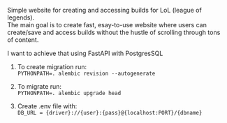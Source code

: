 Simple website for creating and accessing builds for LoL (league of legends).   
The main goal is to create fast, esay-to-use website where users can create/save and access builds without the hustle of scrolling through tons of content.  

I want to achieve that using FastAPI with PostgresSQL

1. To create migration run:  
`PYTHONPATH=. alembic revision --autogenerate`

2. To migrate run:  
`PYTHONPATH=. alembic upgrade head`

3. Create .env file with:  
`DB_URL = {driver}://{user}:{pass}@{localhost:PORT}/{dbname}`
